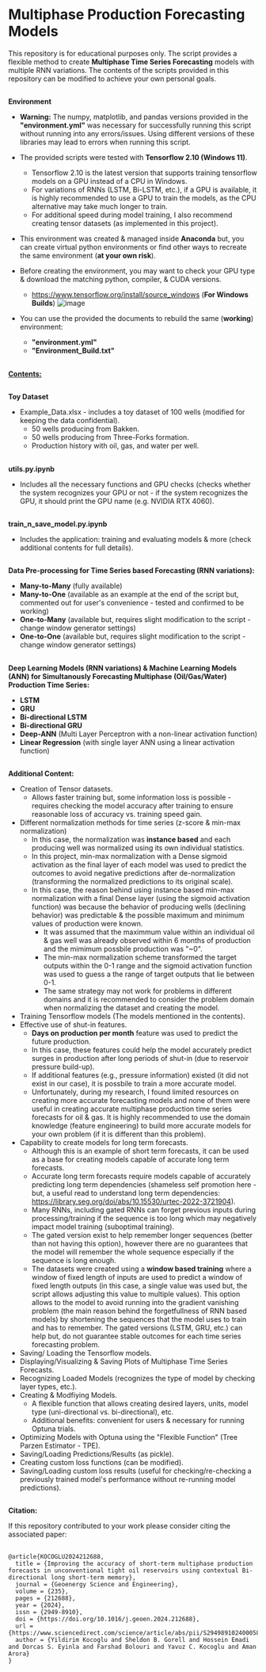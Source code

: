 # Multiphase Production Forecasting Models

This repository is for educational purposes only. The script provides a flexible method to create **Multiphase Time Series Forecasting** models with multiple RNN variations. 
The contents of the scripts provided in this repository can be modified to achieve your own personal goals.

##
**Environment**
- **Warning:** The numpy, matplotlib, and pandas versions provided in the **"environment.yml"** was necessary for successfully running this script without running into any errors/issues. Using different versions of these libraries may lead to errors when running this script.

- The provided scripts were tested with **Tensorflow 2.10 (Windows 11)**.
    - Tensorflow 2.10 is the latest version that supports training tensorflow models on a GPU instead of a CPU in Windows.
    - For variations of RNNs (LSTM, Bi-LSTM, etc.), if a GPU is available, it is highly recommended to use a GPU to train the models, as the CPU alternative may take much longer to train.
    - For additional speed during model training, I also recommend creating tensor datasets (as implemented in this project).
- This environment was created & managed inside **Anaconda** but, you can create virtual python environments or find other ways to recreate the same environment (**at your own risk**).  
- Before creating the environment, you may want to check your GPU type & download the matching  python, compiler, & CUDA versions.
    - https://www.tensorflow.org/install/source_windows (**For Windows Builds**)
![image](https://github.com/user-attachments/assets/70eedab5-bdee-4ba8-a7a5-8b3e73441a2c)
- You can use the provided the documents to rebuild the same (**working**) environment:
    - **"environment.yml"**
    - **"Environment_Build.txt"** 

##
**<ins>Contents:</ins>**

## 
**Toy Dataset**
- Example_Data.xlsx - includes a toy dataset of 100 wells (modified for keeping the data confidential).
    - 50 wells producing from Bakken.
    - 50 wells producing from Three-Forks formation.
    - Production history with oil, gas, and water per well.     
##
**utils.py.ipynb**
- Includes all the necessary functions and GPU checks (checks whether the system recognizes your GPU or not - if the system recognizes the GPU, it should print the GPU name (e.g. NVIDIA RTX 4060).

##
**train_n_save_model.py.ipynb**
- Includes the application: training and evaluating models & more (check additional contents for full details).

##
**Data Pre-processing for Time Series based Forecasting (RNN variations):**
- **Many-to-Many** (fully available)
- **Many-to-One** (available as an example at the end of the script but, commented out for user's convenience - tested and confirmed to be working)
- **One-to-Many** (available but, requires slight modification to the script - change window generator settings)
- **One-to-One** (available but, requires slight modification to the script - change window generator settings)

##
**Deep Learning Models (RNN variations) & Machine Learning Models (ANN) for Simultanously Forecasting Multiphase (Oil/Gas/Water) Production Time Series:**
- **LSTM**
- **GRU**
- **Bi-directional LSTM**
- **Bi-directional GRU**
- **Deep-ANN** (Multi Layer Perceptron with a non-linear activation function)
- **Linear Regression** (with single layer ANN using a linear activation function)

##
**Additional Content:**
- Creation of Tensor datasets.
    - Allows faster training but, some information loss is possible - requires checking the model accuracy after training to ensure reasonable loss of accuracy vs. training speed gain.
- Different normalization methods for time series (z-score & min-max normalization)
    - In this case, the normalization was **instance based** and each producing well was normalized using its own individual statistics.
    - In this project, min-max normalization with a Dense sigmoid activation as the final layer of each model was used to predict the outcomes to avoid negative predictions after de-normalization (transforming the normalized predictions to its original scale).
    - In this case, the reason behind using instance based min-max normalization with a final Dense layer (using the sigmoid activation function) was because the behavior of producing wells (declining behavior) was predictable & the possible maximum and minimum values of production were known.
        - It was assumed that the maximmum value within an individual oil & gas well was already observed within 6 months of production and the mimimum possbile production was "~0".
        - The min-max normalization scheme transformed the target outputs within the 0-1 range and the sigmoid activation function was used to guess a the range of target outputs that lie between 0-1.
        - The same strategy may not work for problems in different domains and it is recommended to consider the problem domain when normalizing the dataset and creating the model.
- Training Tensorflow models (The models mentioned in the contents).
- Effective use of shut-in features.
    - **Days on production per month** feature was used to predict the future production.
    - In this case, these features could help the model accurately predict surges in production after long periods of shut-in (due to reservoir pressure build-up).
    - If additional features (e.g., pressure information) existed (it did not exist in our case), it is possbile to train a more accurate model.
    - Unfortunately, during my research, I found limited resources on creating more accurate forecasting models and none of them were useful in creating accurate multiphase production time series forecasts for oil & gas. It is highly recommended to use the domain knowledge (feature engineering) to build more accurate models for your own problem (if it is different than this problem).
- Capability to create models for long term forecasts.
    - Although this is an example of short term forecasts, it can be used as a base for creating models capable of accurate long term forecasts.
    - Accurate long term forecasts require models capable of accurately predicting long term dependencies (shameless self promotion here - but, a useful read to understand long term dependencies: https://library.seg.org/doi/abs/10.15530/urtec-2022-3721904).
    - Many RNNs, including gated RNNs can forget previous inputs during processing/training if the sequence is too long which may negatively impact model training (suboptimal training).
    - The gated version exist to help remember longer sequences (better than not having this option), however there are no guarantees that the model will remember the whole sequence especially if the sequence is long enough.
    - The datasets were created using a **window based training** where a window of fixed length of inputs are used to predict a window of fixed length outputs (in this case, a single value was used but, the script allows adjusting this value to multiple values). This option allows to the model to avoid running into the gradient vanishing problem (the main reason behind the forgetfullness of RNN based models) by shortening the sequences that the model uses to train and has to remember. The gated versions (LSTM, GRU, etc.) can help but, do not guarantee stable outcomes for each time series forecasting problem.
- Saving/ Loading the Tensorflow models.
- Displaying/Visualizing & Saving Plots of Multiphase Time Series Forecasts.
- Recognizing Loaded Models (recognizes the type of model by checking layer types, etc.).
- Creating & Modfiying Models.
    - A flexible function that allows creating desired layers, units,  model type (uni-directional vs. bi-directional), etc.
    - Additional benefits: convenient for users & necessary for running Optuna trials.
- Optimizing Models with Optuna using the "Flexible Function" (Tree Parzen Estimator - TPE).
- Saving/Loading Predictions/Results (as pickle).
- Creating custom loss functions (can be modified).
- Saving/Loading custom loss results (useful for checking/re-checking a previously trained model's performance without re-running model predictions).

##
**Citation:**

If this repository contributed to your work please consider citing the associated paper:

##
    
    @article{KOCOGLU2024212688,
      title = {Improving the accuracy of short-term multiphase production forecasts in unconventional tight oil reservoirs using contextual Bi-directional long short-term memory},
      journal = {Geoenergy Science and Engineering},
      volume = {235},
      pages = {212688},
      year = {2024},
      issn = {2949-8910},
      doi = {https://doi.org/10.1016/j.geoen.2024.212688},
      url = {https://www.sciencedirect.com/science/article/abs/pii/S2949891024000587},
      author = {Yildirim Kocoglu and Sheldon B. Gorell and Hossein Emadi and Dorcas S. Eyinla and Farshad Bolouri and Yavuz C. Kocoglu and Aman Arora}    
    }
